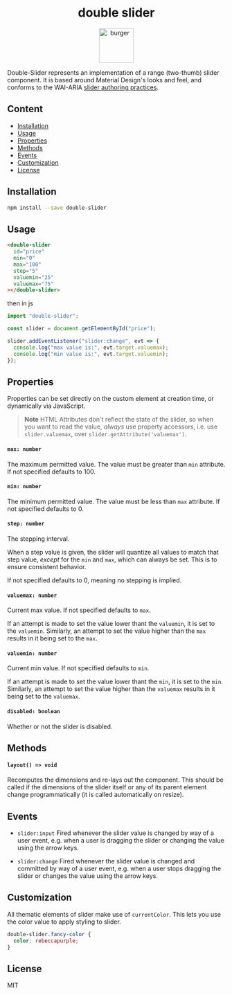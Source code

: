 <div align="center">
  <h1>double slider</h1>

  <a href="https://emojipedia.org/apple/ios-13.3/hamburger/">
    <img
      src="https://emojipedia-us.s3.dualstack.us-west-1.amazonaws.com/thumbs/320/apple/237/skateboard_1f6f9.png" 
      alt="burger"
      width="80"
      height="80">
  </a>
</div>

Double-Slider represents an implementation of a range (two-thumb) slider component. It is based around Material Design's looks and feel, and conforms to the WAI-ARIA [slider authoring practices](https://www.w3.org/TR/wai-aria-practices-1.1/#slidertwothumb).

## Content

- [Installation](#Installation)
- [Usage](#Usage)
- [Properties](#Properties)
- [Methods](#Methods)
- [Events](#Events)
- [Customization](#Customization)
- [License](#License)

## Installation

```sh
npm install --save double-slider
```

## Usage

```html
<double-slider
  id="price"
  min="0"
  max="100"
  step="5"
  valuemin="25"
  valuemax="75"
></double-slider>
```

then in js

```js
import "double-slider";

const slider = document.getElementById("price");

slider.addEventListener("slider:change", evt => {
  console.log("max value is:", evt.target.valuemax);
  console.log("min value is:", evt.target.valuemin);
});
```

## Properties

Properties can be set directly on the custom element at creation time, or dynamically via JavaScript.

> **Note** HTML Attributes don't reflect the state of the slider, so when you want to read the value, _always_ use property accessors, i.e. use `slider.valuemax`, over `slider.getAttribute('valuemax')`.

#### `max: number`

The maximum permitted value. The value must be greater than `min` attribute. If not specified defaults to 100.

#### `min: number`

The minimum permitted value. The value must be less than `max` attribute. If not specified defaults to 0.

#### `step: number`

The stepping interval.

When a step value is given, the slider will quantize all values to match that step value, _except_ for the `min` and `max`, which can always be set. This is to ensure consistent behavior.

If not specified defaults to 0, meaning no stepping is implied.

#### `valuemax: number`

Current max value. If not specified defaults to `max`.

If an attempt is made to set the value lower thant the `valuemin`, it is set to the `valuemin`. Similarly, an attempt to set the value higher than the `max` results in it being set to the `max`.

#### `valuemin: number`

Current min value. If not specified defaults to `min`.

If an attempt is made to set the value lower thant the `min`, it is set to the `min`. Similarly, an attempt to set the value higher than the `valuemax` results in it being set to the `valuemax`.

#### `disabled: boolean`

Whether or not the slider is disabled.

## Methods

#### `layout() => void`

Recomputes the dimensions and re-lays out the component. This should be called if the dimensions of the slider itself or any of its parent element change programmatically (it is called automatically on resize).

## Events

- `slider:input` Fired whenever the slider value is changed by way of a user event, e.g. when a user is dragging the slider or changing the value using the arrow keys.

- `slider:change` Fired whenever the slider value is changed and committed by way of a user event, e.g. when a user stops dragging the slider or changes the value using the arrow keys.

## Customization

All thematic elements of slider make use of `currentColor`. This lets you use the color value to apply styling to slider.

```css
double-slider.fancy-color {
  color: rebeccapurple;
}
```

## License

MIT
